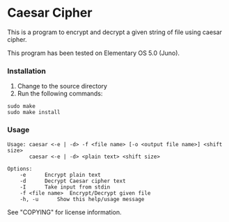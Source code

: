 # Caesar Cipher
This is a program to encrypt and decrypt a given string of file using caesar cipher.

This program has been tested on Elementary OS 5.0 (Juno).

### Installation

<ol>
	<li>Change to the source directory</li>
	<li>Run the following commands:</li>
</ol>

```
sudo make
sudo make install
```
### Usage

```
Usage: caesar <-e | -d> -f <file name> [-o <output file name>] <shift size>
       caesar <-e | -d> <plain text> <shift size>

Options:
	-e		Encrypt plain text
	-d		Decrypt Caesar cipher text
	-I		Take input from stdin
	-f <file name>	Encrypt/Decrypt given file
	-h, -u		Show this help/usage message
```

See "COPYING" for license information.
